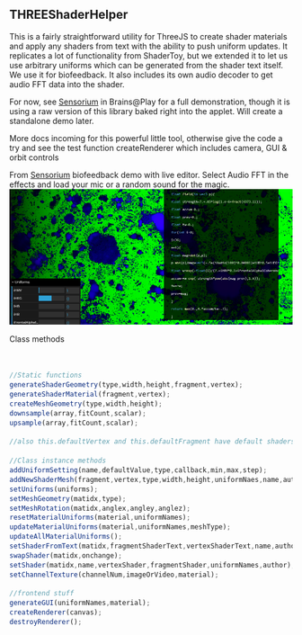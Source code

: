 ## THREEShaderHelper

This is a fairly straightforward utility for ThreeJS to create shader materials and apply any shaders from text with the ability to push uniform updates. It replicates a lot of functionality from ShaderToy, but we extended it to let us use arbitrary uniforms which can be generated from the shader text itself. We use it for biofeedback. It also includes its own audio decoder to get audio FFT data into the shader.

For now, see [Sensorium](https://app.brainsatplay.com#Sensorium) in Brains@Play for a full demonstration, though it is using a raw version of this library baked right into the applet. Will create a standalone demo later.


More docs incoming for this powerful little tool, otherwise give the code a try and see the test function createRenderer which includes camera, GUI & orbit controls

From [Sensorium](https://app.brainsatplay.com#Sensorium) biofeedback demo with live editor. Select Audio FFT in the effects and load your mic or a random sound for the magic.
![Capture](./Capture.PNG)

Class methods
```js


//Static functions
generateShaderGeometry(type,width,height,fragment,vertex);
generateShaderMaterial(fragment,vertex);
createMeshGeometry(type,width,height);
downsample(array,fitCount,scalar);
upsample(array,fitCount,scalar);

//also this.defaultVertex and this.defaultFragment have default shaders, the defaultFragment is fine to use universally until you want to do more optimization

//Class instance methods
addUniformSetting(name,defaultValue,type,callback,min,max,step);
addNewShaderMesh(fragment,vertex,type,width,height,uniformNaes,name,author);
setUniforms(uniforms);
setMeshGeometry(matidx,type);
setMeshRotation(matidx,anglex,angley,anglez);
resetMaterialUniforms(material,uniformNames);
updateMaterialUniforms(material,uniformNames,meshType);
updateAllMaterialUniforms();
setShaderFromText(matidx,fragmentShaderText,vertexShaderText,name,author);
swapShader(matidx,onchange);
setShader(matidx,name,vertexShader,fragmentShader,uniformNames,author);
setChannelTexture(channelNum,imageOrVideo,material);

//frontend stuff
generateGUI(uniformNames,material);
createRenderer(canvas);
destroyRenderer();


```
